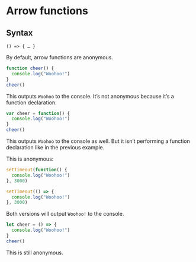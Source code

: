 # Arrow functions

## Syntax

`() => { … }`

By default, arrow functions are anonymous.

```javascript
function cheer() {
  console.log("Woohoo!")
}
cheer()
```

This outputs `Woohoo` to the console. It’s not anonymous because it’s a function declaration.

```javascript
var cheer = function() {
  console.log("Woohoo!")
}
cheer()
```

This outputs `Woohoo` to the console as well. But it isn’t performing a function declaration like in the previous example.

This is anonymous:

```javascript
setTimeout(function() {
  console.log("Woohoo!")
}, 3000)
```

```javascript
setTimeout(() => {
  console.log("Woohoo!")
}, 3000)
```

Both versions will output `Woohoo!` to the console.

```javascript
let cheer = () => {
  console.log("Woohoo!")
}
cheer()
```

This is still anonymous.
